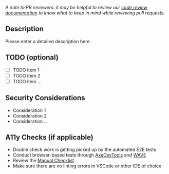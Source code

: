 <!--
Not sure what you should include or write in a pull request?  Please read the
[pull request documentation in our docs!](https://github.com/GSA/notifications-api/blob/main/docs/all.md#pull-requests)
-->

*A note to PR reviewers: it may be helpful to review our [code review documentation](https://github.com/GSA/notifications-api/blob/main/docs/all.md#code-reviews) to know what to keep in mind while reviewing pull requests.*

## Description

Please enter a detailed description here.

## TODO (optional)

* [ ] TODO item 1
* [ ] TODO item 2
* [ ] TODO item ...

## Security Considerations

* Consideration 1
* Consideration 2
* Consideration ...

## A11y Checks (if applicable)

* Double check work is getting picked up by the automated E2E tests 
* Conduct browser-based tests through [AxeDevTools](https://www.deque.com/axe/devtools/) and [WAVE](https://wave.webaim.org/)
* Review the [Manual Checklist](https://docs.google.com/document/d/192bBXStebdXWtYhZQ73qaWMJhGcuSB1W6c9YBXhWZvc/edit?usp=sharing)
* Make sure there are no linting errors in VSCode or other IDE of choice
